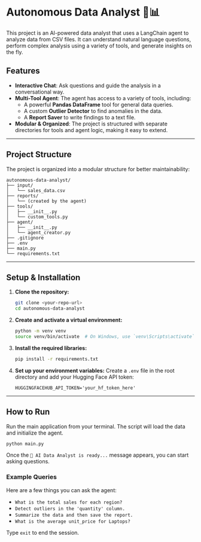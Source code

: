# Autonomous Data Analyst 🤖📊

This project is an AI-powered data analyst that uses a LangChain agent to analyze data from CSV files. It can understand natural language questions, perform complex analysis using a variety of tools, and generate insights on the fly.

## Features

- **Interactive Chat**: Ask questions and guide the analysis in a conversational way.
- **Multi-Tool Agent**: The agent has access to a variety of tools, including:
  - A powerful **Pandas DataFrame** tool for general data queries.
  - A custom **Outlier Detector** to find anomalies in the data.
  - A **Report Saver** to write findings to a text file.
- **Modular & Organized**: The project is structured with separate directories for tools and agent logic, making it easy to extend.

---

## Project Structure

The project is organized into a modular structure for better maintainability:

```
autonomous-data-analyst/
├── input/
│   └── sales_data.csv
├── reports/
│   └── (created by the agent)
├── tools/
│   ├── __init__.py
│   └── custom_tools.py
├── agent/
│   ├── __init__.py
│   └── agent_creator.py
├── .gitignore
├── .env
├── main.py
└── requirements.txt
```

---

## Setup & Installation

1.  **Clone the repository:**

    ```bash
    git clone <your-repo-url>
    cd autonomous-data-analyst
    ```

2.  **Create and activate a virtual environment:**

    ```bash
    python -m venv venv
    source venv/bin/activate  # On Windows, use `venv\Scripts\activate`
    ```

3.  **Install the required libraries:**

    ```bash
    pip install -r requirements.txt
    ```

4.  **Set up your environment variables:**
    Create a `.env` file in the root directory and add your Hugging Face API token:
    ```env
    HUGGINGFACEHUB_API_TOKEN='your_hf_token_here'
    ```

---

## How to Run

Run the main application from your terminal. The script will load the data and initialize the agent.

```bash
python main.py
```

Once the `🤖 AI Data Analyst is ready...` message appears, you can start asking questions.

### Example Queries

Here are a few things you can ask the agent:

- `What is the total sales for each region?`
- `Detect outliers in the 'quantity' column.`
- `Summarize the data and then save the report.`
- `What is the average unit_price for Laptops?`

Type `exit` to end the session.

